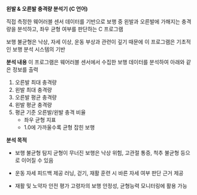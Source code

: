 **왼발 & 오른발 충격량 분석기 (C 언어)**


직접 측정한 웨어러블 센서 데이터를 기반으로 보행 중 왼발과 오른발에 가해지는 충격량을 분석하고, 좌우 균형 여부를 판단하는 C 프로그램

보행 불균형은 낙상, 자세 이상, 운동 부상과 관련이 깊기 때문에 이 프로그램은 기초적인 보행 분석 시스템의 기반


**분석 내용**
이 프로그램은 웨어러블 센서에서 수집한 보행 데이터를 분석하여 아래와 같은 정보를 출력

1. 오른발 최대 충격량
2. 왼발 최대 충격량
3. 오른발 평균 충격량 
4. 왼발 평균 충격량 
5. 평균 기준 오른발/왼발 충격 비율
   - 좌우 균형 지표
   - 1.0에 가까울수록 균형 잡힌 보행


**분석 목적**

- 보행 불균형 탐지 
  균형이 무너진 보행은 낙상 위험, 고관절 통증, 척추 불균형 등으로 이어질 수 있음

- 운동 자세 피드백 제공
  러닝, 걷기, 재활 훈련 시 바른 자세 여부 판단 근거 제공

- 재활 및 노약자 안전 평가
  고령자의 보행 안정성, 균형능력 모니터링에 활용 가능
